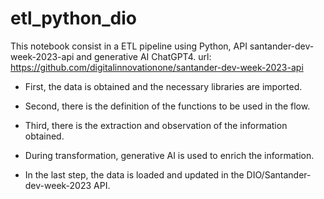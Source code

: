 # etl_python_dio
This notebook consist in a ETL pipeline using Python, API santander-dev-week-2023-api and generative AI ChatGPT4.
url:
https://github.com/digitalinnovationone/santander-dev-week-2023-api

* First, the data is obtained and the necessary libraries are imported.

* Second, there is the definition of the functions to be used in the flow.

* Third, there is the extraction and observation of the information obtained.

* During transformation, generative AI is used to enrich the information.

* In the last step, the data is loaded and updated in the DIO/Santander-dev-week-2023 API.

